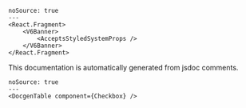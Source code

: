 ```react
noSource: true
---
<React.Fragment>
	<V6Banner>
		<AcceptsStyledSystemProps />
	</V6Banner>
</React.Fragment>
```

This documentation is automatically generated from jsdoc comments.

```react
noSource: true
---
<DocgenTable component={Checkbox} />
```
